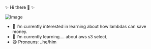 ###
✨ Hi there 👋  ✨

![Image](https://github-readme-stats.vercel.app/api/top-langs/?username=tannerpace&theme=ithub_dark) 





- 🔭 I’m currently interested in learning about how lambdas can save money.
- 🌱 I’m currently learning.... about aws s3 select,  
- 😄 Pronouns: ..he/him


